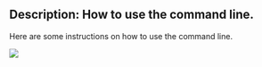 Description: How to use the command line.
---
Here are some instructions on how to use the command line.

![](media/2017-12-04-16-34-08.png)
